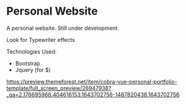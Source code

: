 # Personal Website

A personal website. Still under development.

Look for Typewriter effects

Technologies Used:
- Bootstrap
- Jquery (for $)

https://preview.themeforest.net/item/cobra-vue-personal-portfolio-template/full_screen_preview/26947938?_ga=2.176695968.404616153.1643702756-1487820438.1643702756
